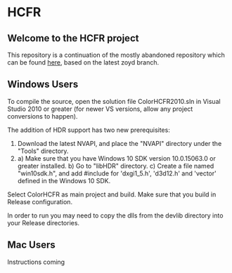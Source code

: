 # HCFR

## Welcome to the HCFR project

This repository is a continuation of the mostly abandoned repository which can be found [here](https://sourceforge.net/p/hcfr/code/), based on the latest zoyd branch.

## Windows Users

To compile the source, open the solution file ColorHCFR2010.sln in Visual Studio 2010 or greater (for newer VS versions, allow any project conversions to happen).

The addition of HDR support has two new prerequisites:

1) Download the latest NVAPI, and place the "NVAPI" directory under the "Tools" directory.
2) a) Make sure that you have Windows 10 SDK version 10.0.15063.0 or greater installed.
   b) Go to "libHDR" directory.
   c) Create a file named "win10sdk.h", and add #include for 'dxgi1_5.h', 'd3d12.h' and 'vector' defined in the Windows 10 SDK.

Select ColorHCFR as main project and build. Make sure that you build in Release configuration.

In order to run you may need to copy the dlls from the devlib directory into your Release directories.

## Mac Users

Instructions coming
